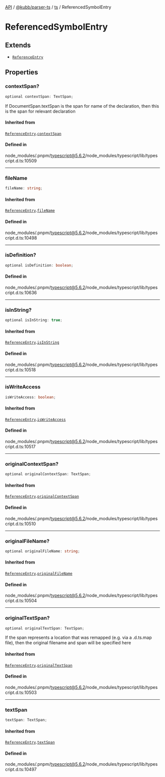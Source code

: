 [API](../../../../../packages.md) / [@kubb/parser-ts](../../../index.md) / [ts](../index.md) / ReferencedSymbolEntry

# ReferencedSymbolEntry

## Extends

- [`ReferenceEntry`](ReferenceEntry.md)

## Properties

### contextSpan?

```ts
optional contextSpan: TextSpan;
```

If DocumentSpan.textSpan is the span for name of the declaration,
then this is the span for relevant declaration

#### Inherited from

[`ReferenceEntry`](ReferenceEntry.md).[`contextSpan`](ReferenceEntry.md#contextspan)

#### Defined in

node\_modules/.pnpm/typescript@5.6.2/node\_modules/typescript/lib/typescript.d.ts:10509

***

### fileName

```ts
fileName: string;
```

#### Inherited from

[`ReferenceEntry`](ReferenceEntry.md).[`fileName`](ReferenceEntry.md#filename)

#### Defined in

node\_modules/.pnpm/typescript@5.6.2/node\_modules/typescript/lib/typescript.d.ts:10498

***

### isDefinition?

```ts
optional isDefinition: boolean;
```

#### Defined in

node\_modules/.pnpm/typescript@5.6.2/node\_modules/typescript/lib/typescript.d.ts:10636

***

### isInString?

```ts
optional isInString: true;
```

#### Inherited from

[`ReferenceEntry`](ReferenceEntry.md).[`isInString`](ReferenceEntry.md#isinstring)

#### Defined in

node\_modules/.pnpm/typescript@5.6.2/node\_modules/typescript/lib/typescript.d.ts:10518

***

### isWriteAccess

```ts
isWriteAccess: boolean;
```

#### Inherited from

[`ReferenceEntry`](ReferenceEntry.md).[`isWriteAccess`](ReferenceEntry.md#iswriteaccess)

#### Defined in

node\_modules/.pnpm/typescript@5.6.2/node\_modules/typescript/lib/typescript.d.ts:10517

***

### originalContextSpan?

```ts
optional originalContextSpan: TextSpan;
```

#### Inherited from

[`ReferenceEntry`](ReferenceEntry.md).[`originalContextSpan`](ReferenceEntry.md#originalcontextspan)

#### Defined in

node\_modules/.pnpm/typescript@5.6.2/node\_modules/typescript/lib/typescript.d.ts:10510

***

### originalFileName?

```ts
optional originalFileName: string;
```

#### Inherited from

[`ReferenceEntry`](ReferenceEntry.md).[`originalFileName`](ReferenceEntry.md#originalfilename)

#### Defined in

node\_modules/.pnpm/typescript@5.6.2/node\_modules/typescript/lib/typescript.d.ts:10504

***

### originalTextSpan?

```ts
optional originalTextSpan: TextSpan;
```

If the span represents a location that was remapped (e.g. via a .d.ts.map file),
then the original filename and span will be specified here

#### Inherited from

[`ReferenceEntry`](ReferenceEntry.md).[`originalTextSpan`](ReferenceEntry.md#originaltextspan)

#### Defined in

node\_modules/.pnpm/typescript@5.6.2/node\_modules/typescript/lib/typescript.d.ts:10503

***

### textSpan

```ts
textSpan: TextSpan;
```

#### Inherited from

[`ReferenceEntry`](ReferenceEntry.md).[`textSpan`](ReferenceEntry.md#textspan)

#### Defined in

node\_modules/.pnpm/typescript@5.6.2/node\_modules/typescript/lib/typescript.d.ts:10497
